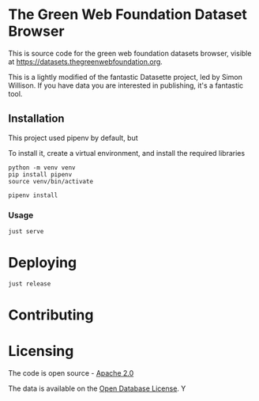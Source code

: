 # The Green Web Foundation Dataset Browser

This is source code for the green web foundation datasets browser, visible at https://datasets.thegreenwebfoundation.org.

This is a lightly modified  of the fantastic Datasette project, led by Simon Willison. If you have data you are interested in publishing, it's a fantastic tool.

## Installation

This project used pipenv by default, but

To install it, create a virtual environment, and install the required libraries

```
python -m venv venv
pip install pipenv
source venv/bin/activate

pipenv install
```

### Usage

```
just serve
```


# Deploying

```
just release
```

# Contributing



# Licensing

The code is open source - [Apache 2.0](https://choosealicense.com/licenses/apache-2.0/)

The data is available on the [Open Database License](https://opendatacommons.org/licenses/odbl/summary/index.html). Y
